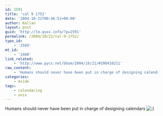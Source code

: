```yaml
---
id: 2591
title: 'cal 9 1752'
date: '2004-10-22T00:46:51+00:00'
author: Kellan
layout: post
guid: 'http://lm.quxx.info/?p=2591'
permalink: /2004/10/22/cal-9-1752/
typo_id:
    - '2589'
mt_id:
    - '2480'
link_related:
    - 'http://www.pycs.net/bbum/2004/10/21/#200410211'
raw_content:
    - 'Humans should never have been put in charge of designing calendars :)'
categories:
    - Aside
tags:
    - calendaring
    - unix
---
```


Humans should never have been put in charge of designing calendars ![:)](http://lm.local/wp-includes/images/smilies/simple-smile.png)